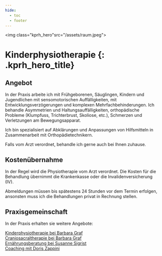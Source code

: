 ```yaml
---
hide:
  - toc
  - footer
---
```


<img class="kprh_hero"src="/assets/raum.jpeg">

# Kinderphysiotherapie {: .kprh_hero_title}

## Angebot 

In der Praxis arbeite ich mit Frühgeborenen, Säuglingen, Kindern und Jugendlichen mit sensomotorischen Auffälligkeiten, mit Entwicklungsverzögerungen und komplexen Mehrfachbehinderungen. Ich behandle Asymmetrien und Haltungsauffälligkeiten, orthopädische Probleme (Klumpfuss, Trichterbrust, Skoliose, etc.), Schmerzen und Verletzungen am Bewegungsapparat. 

Ich bin spezialisiert auf Abklärungen und Anpassungen von Hilfsmitteln in Zusammenarbeit mit Orthopädietechnikern. 
  
Falls vom Arzt verordnet, behandle ich gerne auch bei Ihnen zuhause.

## Kostenübernahme

In der Regel wird die Physiotherapie vom Arzt verordnet. Die Kosten für die Behandlung übernimmt die Krankenkasse oder die Invalidenversicherung (IV). 

Abmeldungen müssen bis spätestens 24 Stunden vor dem Termin erfolgen, ansonsten muss ich die Behandlungen privat in Rechnung stellen. 

## Praxisgemeinschaft

In der Praxis erhalten sie weitere Angebote: 

[Kinderphysiotherapie bei Barbara Graf](http://kinder-physiotherapie.ch)<br>
[Craniosacraltherapie bei Barbara Graf](http://craniosacral-winterthur.ch)<br>
[Ernährungsberatung bei Susanne Sigrist](https://ernaehrungsberatungwinterthur.ch/)<br>
[Coaching mit Doris Zappini](https://www.doris-zappini.ch/)


